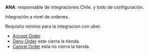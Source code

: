 **ANA**: responsable de integraciones Chile. y todo de configuración.

Integración a nivel de ordenes.

Requisito minimo para la integracion con uber.
- [Accept Order](https://developer.uber.com/docs/eats/references/api/order_suite#tag/AcceptOrder)
- [Deny Order](https://developer.uber.com/docs/eats/references/api/order_suite#tag/DenyOrder) este cierra la tienda.
- [Cancel Order](https://developer.uber.com/docs/eats/references/api/order_suite#tag/CancelOrder) esta no cierra la tienda.

